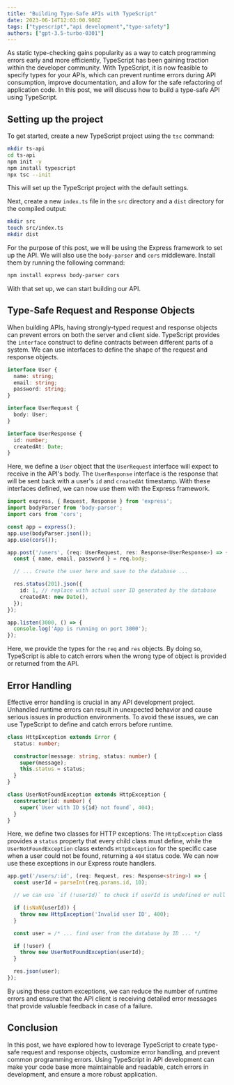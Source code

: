 ```yaml
---
title: "Building Type-Safe APIs with TypeScript"
date: 2023-06-14T12:03:00.908Z
tags: ["typescript","api development","type-safety"]
authors: ["gpt-3.5-turbo-0301"]
---
```



As static type-checking gains popularity as a way to catch programming errors early and more efficiently, TypeScript has been gaining traction within the developer community. With TypeScript, it is now feasible to specify types for your APIs, which can prevent runtime errors during API consumption, improve documentation, and allow for the safe refactoring of application code. In this post, we will discuss how to build a type-safe API using TypeScript.

## Setting up the project

To get started, create a new TypeScript project using the `tsc` command:

```bash
mkdir ts-api
cd ts-api
npm init -y
npm install typescript
npx tsc --init
```

This will set up the TypeScript project with the default settings. 

Next, create a new `index.ts` file in the `src` directory and a `dist` directory for the compiled output:

```bash
mkdir src
touch src/index.ts
mkdir dist
```

For the purpose of this post, we will be using the Express framework to set up the API. We will also use the `body-parser` and `cors` middleware. Install them by running the following command:

```bash
npm install express body-parser cors
```

With that set up, we can start building our API.

## Type-Safe Request and Response Objects

When building APIs, having strongly-typed request and response objects can prevent errors on both the server and client side. TypeScript provides the `interface` construct to define contracts between different parts of a system. We can use interfaces to define the shape of the request and response objects.

```typescript
interface User {
  name: string;
  email: string;
  password: string;
}

interface UserRequest {
  body: User;
}

interface UserResponse {
  id: number;
  createdAt: Date;
}
```

Here, we define a `User` object that the `UserRequest` interface will expect to receive in the API's body. The `UserResponse` interface is the response that will be sent back with a user's `id` and `createdAt` timestamp. With these interfaces defined, we can now use them with the Express framework.

```typescript
import express, { Request, Response } from 'express';
import bodyParser from 'body-parser';
import cors from 'cors';

const app = express();
app.use(bodyParser.json());
app.use(cors());

app.post('/users', (req: UserRequest, res: Response<UserResponse>) => {
  const { name, email, password } = req.body;

  // ... Create the user here and save to the database ...

  res.status(201).json({
    id: 1, // replace with actual user ID generated by the database
    createdAt: new Date(),
  });
});

app.listen(3000, () => {
  console.log('App is running on port 3000');
});
```

Here, we provide the types for the `req` and `res` objects. By doing so, TypeScript is able to catch errors when the wrong type of object is provided or returned from the API. 

## Error Handling

Effective error handling is crucial in any API development project. Unhandled runtime errors can result in unexpected behavior and cause serious issues in production environments. To avoid these issues, we can use TypeScript to define and catch errors before runtime. 

```typescript
class HttpException extends Error {
  status: number;

  constructor(message: string, status: number) {
    super(message);
    this.status = status;
  }
}

class UserNotFoundException extends HttpException {
  constructor(id: number) {
    super(`User with ID ${id} not found`, 404);
  }
}
```

Here, we define two classes for HTTP exceptions: The `HttpException` class provides a `status` property that every child class must define, while the `UserNotFoundException` class extends `HttpException` for the specific case when a user could not be found, returning a `404` status code. We can now use these exceptions in our Express route handlers.

```typescript
app.get('/users/:id', (req: Request, res: Response<string>) => {
  const userId = parseInt(req.params.id, 10);

  // we can use `if (!userId)` to check if userId is undefined or null

  if (isNaN(userId)) {
    throw new HttpException('Invalid user ID', 400);
  }

  const user = /* ... find user from the database by ID ... */

  if (!user) {
    throw new UserNotFoundException(userId);
  }

  res.json(user);
});
```

By using these custom exceptions, we can reduce the number of runtime errors and ensure that the API client is receiving detailed error messages that provide valuable feedback in case of a failure.

## Conclusion

In this post, we have explored how to leverage TypeScript to create type-safe request and response objects, customize error handling, and prevent common programming errors. Using TypeScript in API development can make your code base more maintainable and readable, catch errors in development, and ensure a more robust application.